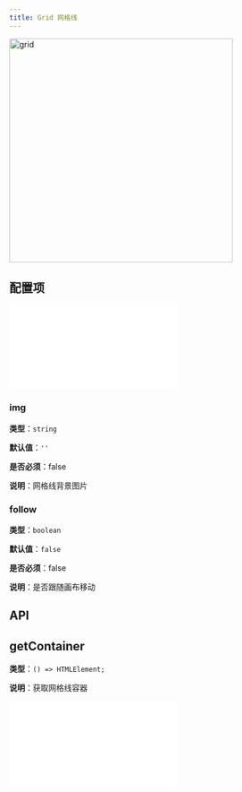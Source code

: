 ```yaml
---
title: Grid 网格线
---
```


<img alt="grid" src="https://mdn.alipayobjects.com/huamei_qa8qxu/afts/img/A*XojSQY_-5iIAAAAAAAAAAAAADmJ7AQ/original" height='400'/>

## 配置项

<embed src="../../common/IPluginBaseConfig.zh.md"></embed>

### img

**类型**：`string`

**默认值**：`''`

**是否必须**：false

**说明**：网格线背景图片

### follow

**类型**：`boolean`

**默认值**：`false`

**是否必须**：false

**说明**：是否跟随画布移动

## API

## getContainer

**类型**：`() => HTMLElement;`

**说明**：获取网格线容器

<embed src="../../common/PluginAPIDestroy.zh.md"></embed>
